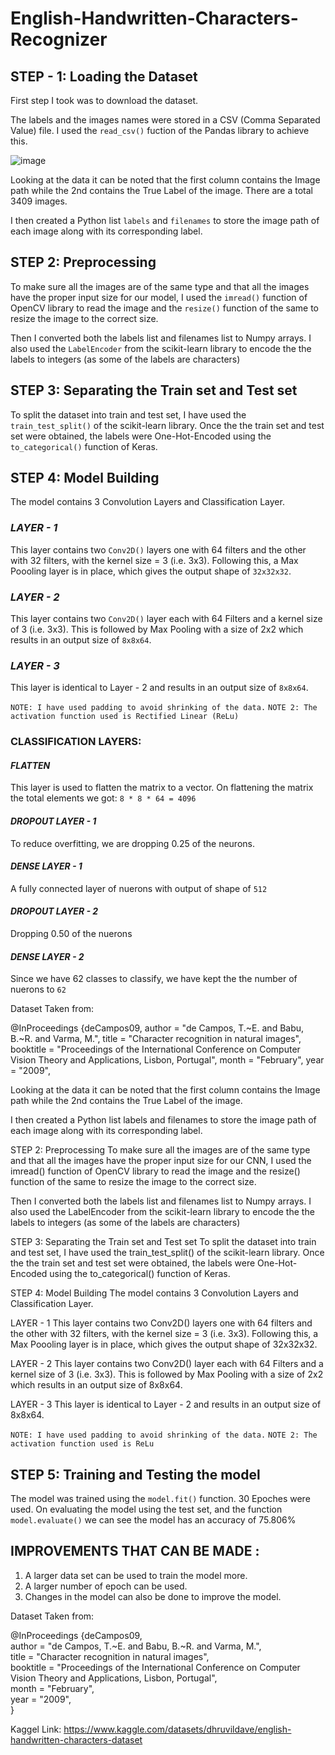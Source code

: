 # English-Handwritten-Characters-Recognizer

## STEP - 1: Loading the Dataset

First step I took was to download the dataset.

The labels and the images names were stored in a CSV (Comma Separated Value) file. I used the `read_csv()` fuction of the Pandas library to achieve this.

![image](https://github.com/Mnj-ToTheTop/English-Handwritten-Characters-Recognizer/assets/153396359/ba7c5dd8-43c2-4bc5-bc30-f00c4c42d127)


Looking at the data it can be noted that the first column contains the Image path while the 2nd contains the True Label of the image. There are a total 3409 images.

I then created a Python list `labels` and `filenames` to store the image path of each image along with its corresponding label.

## STEP 2: Preprocessing
To make sure all the images are of the same type and that all the images have the proper input size for our model, I used the `imread()` function of OpenCV library to read the image and the `resize()` function of the same to resize the image to the correct size.

Then I converted both the labels list and filenames list to Numpy arrays. I also used the `LabelEncoder` from the scikit-learn library to encode the the labels to integers (as some of the labels are characters)

## STEP 3: Separating the Train set and Test set
To split the dataset into train and test set, I have used the `train_test_split()` of the scikit-learn library. Once the the train set and test set were obtained, the labels were One-Hot-Encoded using the `to_categorical()` function of Keras.

## STEP 4: Model Building
The model contains 3 Convolution Layers and Classification Layer.

### *LAYER - 1*
This layer contains two `Conv2D()` layers one with 64 filters and the other with 32 filters, with the kernel size = 3 (i.e. 3x3). Following this, a Max Poooling layer is in place, which gives the output shape of `32x32x32`.

### *LAYER - 2*
This layer contains two `Conv2D()` layer each with 64 Filters and a kernel size of 3 (i.e. 3x3). This is followed by Max Pooling with a size of 2x2 which results in an output size of `8x8x64`.

### *LAYER - 3*
This layer is identical to Layer - 2 and results in an output size of `8x8x64`.

`NOTE: I have used padding to avoid shrinking of the data.`
`NOTE 2: The activation function used is Rectified Linear (ReLu)`

### CLASSIFICATION LAYERS:
#### *FLATTEN*
This layer is used to flatten the matrix to a vector. On flattening the matrix the total elements we got: `8 * 8 * 64 = 4096`
#### *DROPOUT LAYER - 1*
To reduce overfitting, we are dropping 0.25 of the neurons.
#### *DENSE LAYER - 1*
A fully connected layer of nuerons with output of shape of `512`
#### *DROPOUT LAYER - 2*
Dropping 0.50 of the nuerons
#### *DENSE LAYER - 2*
Since we have 62 classes to classify, we have kept the the number of nuerons to `62`

Dataset Taken from:

@InProceedings {deCampos09,
author = "de Campos, T.~E. and Babu, B.~R. and Varma, M.",
title = "Character recognition in natural images",
booktitle = "Proceedings of the International Conference on Computer
Vision Theory and Applications, Lisbon, Portugal",
month = "February",
year = "2009",

Looking at the data it can be noted that the first column contains the Image path while the 2nd contains the True Label of the image.

I then created a Python list labels and filenames to store the image path of each image along with its corresponding label.

STEP 2: Preprocessing
To make sure all the images are of the same type and that all the images have the proper input size for our CNN, I used the imread() function of OpenCV library to read the image and the resize() function of the same to resize the image to the correct size.

Then I converted both the labels list and filenames list to Numpy arrays. I also used the LabelEncoder from the scikit-learn library to encode the the labels to integers (as some of the labels are characters)

STEP 3: Separating the Train set and Test set
To split the dataset into train and test set, I have used the train_test_split() of the scikit-learn library. Once the the train set and test set were obtained, the labels were One-Hot-Encoded using the to_categorical() function of Keras.

STEP 4: Model Building
The model contains 3 Convolution Layers and Classification Layer.

LAYER - 1
This layer contains two Conv2D() layers one with 64 filters and the other with 32 filters, with the kernel size = 3 (i.e. 3x3). Following this, a Max Poooling layer is in place, which gives the output shape of 32x32x32.

LAYER - 2
This layer contains two Conv2D() layer each with 64 Filters and a kernel size of 3 (i.e. 3x3). This is followed by Max Pooling with a size of 2x2 which results in an output size of 8x8x64.

LAYER - 3
This layer is identical to Layer - 2 and results in an output size of 8x8x64.

`NOTE: I have used padding to avoid shrinking of the data.`
`NOTE 2: The activation function used is ReLu`

## STEP 5: Training and Testing the model
The model was trained using the `model.fit()` function. 30 Epoches were used.
On evaluating the model using the test set, and the function `model.evaluate()` we can see the model has an accuracy of 75.806%

## IMPROVEMENTS THAT CAN BE MADE :
1. A larger data set can be used to train the model more.
2. A larger number of epoch can be used.
3. Changes in the model can also be done to improve the model.

Dataset Taken from:

  @InProceedings {deCampos09, <br />
  author    = "de Campos, T.~E. and Babu, B.~R. and Varma, M.", <br />
  title     = "Character recognition in natural images", <br />
  booktitle = "Proceedings of the International Conference on Computer <br />
  Vision Theory and Applications, Lisbon, Portugal", <br />
  month     = "February", <br />
  year      = "2009", <br />
}

Kaggel Link: https://www.kaggle.com/datasets/dhruvildave/english-handwritten-characters-dataset
